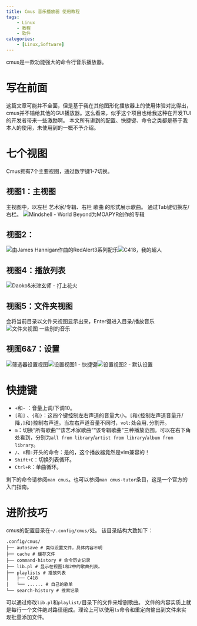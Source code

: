 ```yaml
---
title: Cmus 音乐播放器 使用教程
tags:
	- Linux
	- 教程
	- 软件
categories:
	- [Linux,Software]
---
```

cmus是一款功能强大的命令行音乐播放器。
# 写在前面
这篇文章可能并不全面，但是基于我在其他图形化播放器上的使用体验对比得出，cmus并不输给其他的GUI播放器。这么看来，似乎这个项目也给我这种在开发TUI的开发者带来一些激励啊。
本文所有讲到的配置、快捷键、命令之类都是基于我本人的使用，未使用到的一概不予介绍。
# 七个视图
Cmus拥有7个主要视图，通过数字键1-7切换。
## 视图1：主视图
主视图中，以左栏 艺术家/专辑、右栏 歌曲 的形式展示歌曲。
通过Tab键切换左/右栏。
![Mindshell - World Beyond为MOAPYR创作的专辑](cmus-use1.png)
## 视图2：
![由James Hannigan作曲的RedAlert3系列配乐](cmus-use2.png)![C418，我的超人](cmus-use3.png)
## 视图4：播放列表

![Daoko&米津玄师 - 打上花火](cmus-use4.png)
## 视图5：文件夹视图
会将当前目录以文件夹视图显示出来，Enter键进入目录/播放音乐
![文件夹视图 一些别的音乐](cmus-use5.png)
## 视图6&7：设置
![筛选器设置视图](cmus-use6.png)![设置视图1 - 快捷键](cmus-use7-1.png)![设置视图2 - 默认设置](cmus-use7-2.png)
# 快捷键
- `+`和`-` ：音量上调/下调10。
- `[`和`]` 、`{`和`}`：这四个键控制左右声道的音量大小。`[`和`{`控制左声道音量升/降，`]`和`}`控制右声道。当左右声道音量不同时，`vol:`处会用`,`分割开。
- `m`：切换“所有歌曲”“该艺术家歌曲”“该专辑歌曲”三种播放范围。可以在右下角处看到，分别为`all from library`/`artist from library`/`album from library`。
- `/`、`n`和`:`开头的命令：是的，这个播放器竟然是vim兼容的！
- `Shift+C`：切换列表循环。
- `Ctrl+R`：单曲循环。

剩下的命令请参阅`man cmus`。也可以参阅`man cmus-tutor`条目，这是一个官方的入门指南。
# 进阶技巧
cmus的配置目录在`~/.config/cmus/`处。
该目录结构大致如下：
```plaintext
.config/cmus/
├── autosave # 类似设置文件，具体内容不明
├── cache # 缓存文件
├── command-history # 命令历史记录
├── lib.pl # 显示在视图1和2中的歌曲列表。
├── playlists # 播放列表
│   ├── C418
│   └── ...... # 自己的歌单
└── search-history # 搜索记录
```
可以通过修改`lib.pl`和`playlist/`目录下的文件来增删歌曲。
文件的内容实质上就是每行一个文件绝对路径组成。理论上可以使用`ls`命令和重定向输出到文件来实现批量添加文件。